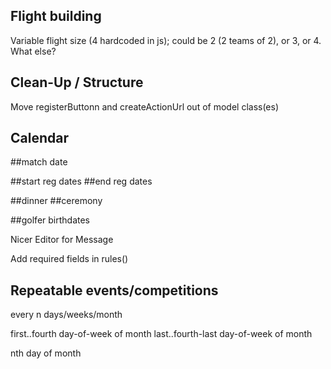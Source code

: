 
## Flight building

Variable flight size (4 hardcoded in js); could be 2 (2 teams of 2), or 3, or 4. What else?


## Clean-Up / Structure

Move registerButtonn and createActionUrl out of model class(es) 


## Calendar

##match date

##start reg dates
##end reg dates

##dinner
##ceremony

##golfer birthdates


Nicer Editor for Message

Add required fields in rules()


## Repeatable events/competitions

every n days/weeks/month

first..fourth day-of-week of month
last..fourth-last day-of-week of month

nth day of month
